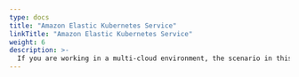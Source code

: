 ```yaml
---
type: docs
title: "Amazon Elastic Kubernetes Service"
linkTitle: "Amazon Elastic Kubernetes Service"
weight: 6
description: >-
  If you are working in a multi-cloud environment, the scenario in this section will guide on creating an Amazon Elastic Kubernetes Service (EKS) and onboard it as an Azure Arc-enabled Kubernetes cluster in an automated fashion using Terraform.
---
```


